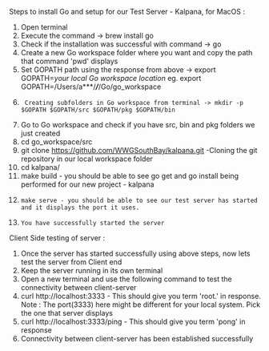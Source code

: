 


Steps to install Go and setup for our Test Server - Kalpana, for MacOS : 

1. 	Open terminal
2. 	Execute the command -> brew install go
3. 	Check if the installation was successful with command -> go
4. 	Create a new Go workspace folder where you want and copy the path that command 'pwd' displays
5. 	Set GOPATH path using the response from above -> export GOPATH=*your local Go workspace location*
            eg. export GOPATH=/Users/a***/***/***/Go/go_workspace
6.      Creating subfolders in Go workspace from terminal -> mkdir -p $GOPATH $GOPATH/src $GOPATH/pkg $GOPATH/bin
7.	Go to Go workspace and check if you have src, bin and pkg folders we just created
8.	cd go_workspace/src
9.	git clone https://github.com/WWGSouthBay/kalpana.git -Cloning the git repository in our local workspace folder
10.	cd kalpana/
11.	make build - you should be able to see go get and go install being performed for our new project - kalpana
12. 	make serve - you should be able to see our test server has started and it displays the port it uses.
13. 	You have successfully started the server

Client Side testing of server : 

1. 	Once the server has started successfully using above steps, now lets test the server from Client end
2.	Keep the server running in its own terminal
3.	Open a new terminal and use the following command to test the connectivity between client-server
4.	curl http://localhost:3333   - This should give you term 'root.' in response. 
	Note : The port(3333) here might be different for your local system. Pick the one that server displays
5. 	curl http://localhost:3333/ping  - This should give you term 'pong' in response
6. 	Connectivity between client-server has been established successfully
